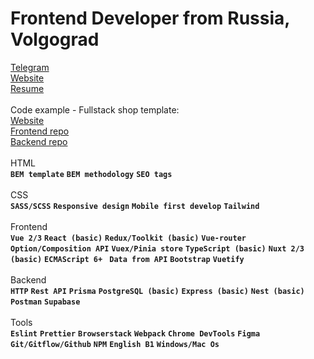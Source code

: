 <h1 align="left">Frontend Developer from Russia, Volgograd</h1>

<a href="https://t.me/owihh" target="_blank">Telegram</a>
</br>
<a href="https://golovatenko.vercel.app/" target="_blank">Website</a>
</br>
<a href="https://golovatenko-resume.vercel.app/" target="_blank">Resume</a>
</br>
</br>
Code example - Fullstack shop template:
</br>
<a href="https://fullstack-shop-frontend.vercel.app/" target="_blank">Website</a>
</br>
<a href="https://github.com/owih/fullstack-shop-frontend" target="_blank">Frontend repo</a>
</br>
<a href="https://github.com/owih/fullstack-shop-backend" target="_blank">Backend repo</a>
</br>
</br>
HTML
</br>
**`BEM template`** **`BEM methodology`** **`SEO tags`**
</br>
</br>
CSS
</br>
**`SASS/SCSS`** **`Responsive design`** **`Mobile first develop`** **`Tailwind`**
</br>
</br>
Frontend
</br>
**`Vue 2/3`** **`React (basic)`** **`Redux/Toolkit (basic)`** **`Vue-router`** **`Option/Composition API`** **`Vuex/Pinia store`** **`TypeScript (basic)`** **`Nuxt 2/3 (basic)`** **`ECMAScript 6+
`** **`Data from API`** **`Bootstrap`** **`Vuetify`**
</br>
</br>
Backend
</br>
**`HTTP`** **`Rest API`** **`Prisma`** **`PostgreSQL (basic)`** **`Express (basic)`** **`Nest (basic)`** **`Postman`** **`Supabase`**
</br>
</br>
Tools
</br>
**`Eslint`** **`Prettier`** **`Browserstack`** **`Webpack`** **`Chrome DevTools`** **`Figma`** **`Git/Gitflow/Github`** **`NPM`** **`English B1`** **`Windows/Mac Os`**
</br>
